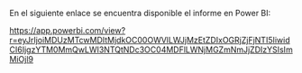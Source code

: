 En el siguiente enlace se encuentra disponible el informe en Power BI:

https://app.powerbi.com/view?r=eyJrIjoiMDUzMTcwMDItMjdkOC00OWVlLWJjMzEtZDIxOGRjZjFjNTI5IiwidCI6IjgzYTM0MmQwLWI3NTQtNDc3OC04MDFlLWNjMGZmNmJjZDIzYSIsImMiOjl9
